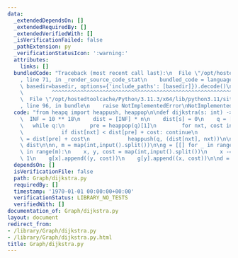 ```yaml
---
data:
  _extendedDependsOn: []
  _extendedRequiredBy: []
  _extendedVerifiedWith: []
  _isVerificationFailed: false
  _pathExtension: py
  _verificationStatusIcon: ':warning:'
  attributes:
    links: []
  bundledCode: "Traceback (most recent call last):\n  File \"/opt/hostedtoolcache/Python/3.11.3/x64/lib/python3.11/site-packages/onlinejudge_verify/documentation/build.py\"\
    , line 71, in _render_source_code_stat\n    bundled_code = language.bundle(stat.path,\
    \ basedir=basedir, options={'include_paths': [basedir]}).decode()\n          \
    \         ^^^^^^^^^^^^^^^^^^^^^^^^^^^^^^^^^^^^^^^^^^^^^^^^^^^^^^^^^^^^^^^^^^^^^^^^^^^^^^^^^\n\
    \  File \"/opt/hostedtoolcache/Python/3.11.3/x64/lib/python3.11/site-packages/onlinejudge_verify/languages/python.py\"\
    , line 96, in bundle\n    raise NotImplementedError\nNotImplementedError\n"
  code: "from heapq import heappush, heappop\n\ndef dijkstra(s: int) -> list:\n  \
    \  INF = 10 ** 18\n    dist = [INF] * n\n    dist[s] = 0\n    q = [(0, s)]\n \
    \   while q:\n        pre = heappop(q)[1]\n        for nxt, cost in g[pre]:\n\
    \            if dist[nxt] < dist[pre] + cost: continue\n            dist[nxt]\
    \ = dist[pre] + cost\n            heappush(q, (dist[nxt], nxt))\n\n    return\
    \ dist\n\nn, m = map(int,input().split())\n\ng = [[] for _ in range(n)]\nfor _\
    \ in range(m):\n    x, y, cost = map(int,input().split())\n    x -= 1\n    y -=\
    \ 1\n    g[x].append((y, cost))\n    g[y].append((x, cost))\n\nd = dijkstra(0)"
  dependsOn: []
  isVerificationFile: false
  path: Graph/dijkstra.py
  requiredBy: []
  timestamp: '1970-01-01 00:00:00+00:00'
  verificationStatus: LIBRARY_NO_TESTS
  verifiedWith: []
documentation_of: Graph/dijkstra.py
layout: document
redirect_from:
- /library/Graph/dijkstra.py
- /library/Graph/dijkstra.py.html
title: Graph/dijkstra.py
---
```

